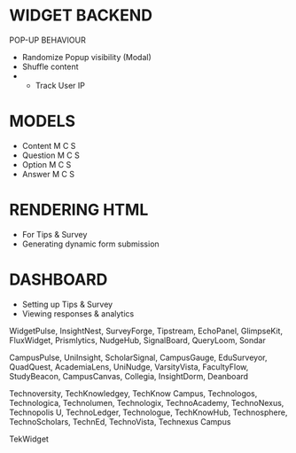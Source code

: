 # WIDGET BACKEND

POP-UP BEHAVIOUR
- Randomize Popup visibility (Modal)
- Shuffle content 
- - Track User IP

# MODELS
- Content M C S
- Question M C S
- Option M C S
- Answer M C S

# RENDERING HTML 
- For Tips & Survey
- Generating dynamic form submission

# DASHBOARD
- Setting up Tips & Survey
- Viewing responses & analytics

WidgetPulse, InsightNest, SurveyForge, Tipstream, EchoPanel, GlimpseKit, FluxWidget, Prismlytics, NudgeHub, SignalBoard, QueryLoom, Sondar

CampusPulse, UniInsight, ScholarSignal, CampusGauge, EduSurveyor, QuadQuest, AcademiaLens, UniNudge, VarsityVista, FacultyFlow, StudyBeacon, CampusCanvas, Collegia, InsightDorm, Deanboard

Technoversity, TechKnowledgey, TechKnow Campus, Technologos, Technologica, Technolumen, Technologix, TechnoAcademy, TechnoNexus, Technopolis U, TechnoLedger, Technologue, TechKnowHub, Technosphere, TechnoScholars, TechnEd, TechnoVista, Technexus Campus

TekWidget